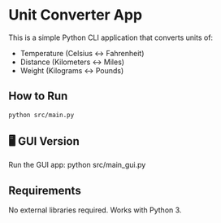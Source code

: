 # Unit Converter App

This is a simple Python CLI application that converts units of:

- Temperature (Celsius ↔ Fahrenheit)
- Distance (Kilometers ↔ Miles)
- Weight (Kilograms ↔ Pounds)

## How to Run

```bash
python src/main.py
```
## 🖥️ GUI Version

Run the GUI app:
python src/main_gui.py


## Requirements

No external libraries required. Works with Python 3.
